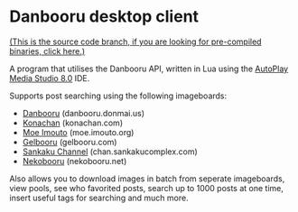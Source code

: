 Danbooru desktop client
=================

[(This is the source code branch, if you are looking for pre-compiled binaries, click here.)][1]

A program that utilises the Danbooru API, written in Lua using the [AutoPlay Media Studio 8.0][2] IDE.

Supports post searching using the following imageboards:

  - [Danbooru][3] (danbooru.donmai.us)
  - [Konachan][4] (konachan.com)
  - [Moe Imouto][5] (moe.imouto.org)
  - [Gelbooru][6] (gelbooru.com)
  - [Sankaku Channel][7] (chan.sankakucomplex.com)
  - [Nekobooru][8] (nekobooru.net)

Also allows you to download images in batch from seperate imageboards, view pools, see who favorited posts, search up to 1000 posts at one time, insert useful tags for searching and much more.


  [1]: https://github.com/Shadiku/danbooru-desktop/tree/binary "danbooru-desktop @ GitHub"
  [2]: autoplay.org "Freeware version available here."
  [3]: http://danbooru.donmai.us "Danbooru"
  [4]: http://konachan.com/ "Konachan"
  [5]: http://moe.imouto.org "Moe Imouto"
  [6]: http://gelbooru.com "Gelbooru"
  [7]: http://chan.sankakucomplex.com "Sankaku Channel"
  [8]: http://nekobooru.net "Nekobooru"